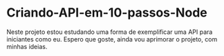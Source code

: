 # Criando-API-em-10-passos-Node
Neste projeto estou estudando uma forma de exemplificar uma API para iniciantes como eu. Espero que goste, ainda vou aprimorar o projeto, com minhas ideias.
